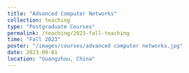 ```yaml
---
title: "Advanced Computer Networks"
collection: teaching
type: "Postgraduate Courses"
permalink: /teaching/2023-fall-teaching
time: "Fall 2023"
poster: "/images/courses/advanced computer networks.jpg"
date: 2023-09-01
location: "Guangzhou, China"
---
```

